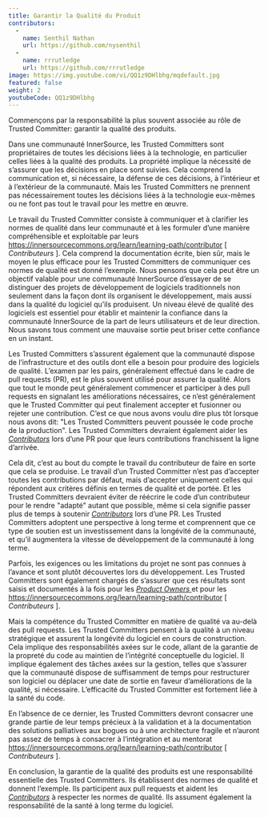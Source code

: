 ```yaml
---
title: Garantir la Qualité du Produit
contributors:
  - 
    name: Senthil Nathan
    url: https://github.com/nysenthil
  - 
    name: rrrutledge
    url: https://github.com/rrrutledge
image: https://img.youtube.com/vi/QQ1z9DHlbhg/mqdefault.jpg
featured: false
weight: 2
youtubeCode: QQ1z9DHlbhg
---
```


<div class="paragraph">
<p>Commençons par la responsabilité la plus souvent associée au rôle de Trusted Committer: garantir la qualité des produits.</p>
</div>
<div class="paragraph">
<p>Dans une communauté InnerSource, les Trusted Committers sont propriétaires de toutes les décisions liées à la technologie, en particulier celles liées à la qualité des produits. La propriété implique la nécessité de s&#8217;assurer que les décisions en place sont suivies. Cela comprend la communication et, si nécessaire, la défense de ces décisions, à l&#8217;intérieur et à l&#8217;extérieur de la communauté. Mais les Trusted Committers ne prennent pas nécessairement toutes les décisions liées à la technologie eux-mêmes ou ne font pas tout le travail pour les mettre en œuvre.</p>
</div>
<div class="paragraph">
<p>Le travail du Trusted Committer consiste à communiquer et à clarifier les normes de qualité dans leur communauté et à les formuler d&#8217;une manière compréhensible et exploitable par leurs <a href="https://innersourcecommons.org/learn/learning-path/contributor" class="bare">https://innersourcecommons.org/learn/learning-path/contributor</a> [ <em>Contributeurs</em> ]. Cela comprend la documentation écrite, bien sûr, mais le moyen le plus efficace pour les Trusted Committers de communiquer ces normes de qualité est donné l&#8217;exemple. Nous pensons que cela peut être un objectif valable pour une communauté InnerSource d&#8217;essayer de se distinguer des projets de développement de logiciels traditionnels non seulement dans la façon dont ils organisent le développement, mais aussi dans la qualité du logiciel qu&#8217;ils produisent. Un niveau élevé de qualité des logiciels est essentiel pour établir et maintenir la confiance dans la communauté InnerSource de la part de leurs utilisateurs et de leur direction. Nous savons tous comment une mauvaise sortie peut briser cette confiance en un instant.</p>
</div>
<div class="paragraph">
<p>Les Trusted Committers s&#8217;assurent également que la communauté dispose de l&#8217;infrastructure et des outils dont elle a besoin pour produire des logiciels de qualité. L&#8217;examen par les pairs, généralement effectué dans le cadre de pull requests (PR), est le plus souvent utilisé pour assurer la qualité. Alors que tout le monde peut généralement commencer et participer à des pull requests en signalant les améliorations nécessaires, ce n&#8217;est généralement que le Trusted Committer qui peut finalement accepter et fusionner ou rejeter une contribution. C&#8217;est ce que nous avons voulu dire plus tôt lorsque nous avons dit: "Les Trusted Committers peuvent poussée le code proche de la production". Les Trusted Committers devraient également aider les <a href="https://innersourcecommons.org/learn/learning-path/contributor"><em>Contributors</em></a> lors d&#8217;une PR pour que leurs contributions franchissent la ligne d&#8217;arrivée.</p>
</div>
<div class="paragraph">
<p>Cela dit, c&#8217;est au bout du compte le travail du contributeur de faire en sorte que cela se produise. Le travail d&#8217;un Trusted Committer n&#8217;est pas d&#8217;accepter toutes les contributions par défaut, mais d&#8217;accepter uniquement celles qui répondent aux critères définis en termes de qualité et de portée. Et les Trusted Committers devraient éviter de réécrire le code d&#8217;un contributeur pour le rendre "adapté" autant que possible, même si cela signifie passer plus de temps à soutenir <a href="https://innersourcecommons.org/learn/learning-path/contributor"><em>Contributors</em></a> lors d&#8217;une PR. Les Trusted Committers adoptent une perspective à long terme et comprennent que ce type de soutien est un investissement dans la longévité de la communauté, et qu&#8217;il augmentera la vitesse de développement de la communauté à long terme.</p>
</div>
<div class="paragraph">
<p>Parfois, les exigences ou les limitations du projet ne sont pas connues à l&#8217;avance et sont plutôt découvertes lors du développement.
Les Trusted Committers sont également chargés de s&#8217;assurer que ces résultats sont saisis et documentés à la fois pour les <a href="https://innersourcecommons.org/learn/learning-path/product-owner"> <em>Product Owners</em> </a> et pour les <a href="https://innersourcecommons.org/learn/learning-path/contributor" class="bare">https://innersourcecommons.org/learn/learning-path/contributor</a> [ <em>Contributeurs</em> ].</p>
</div>
<div class="paragraph">
<p>Mais la compétence du Trusted Committer en matière de qualité va au-delà des pull requests. Les Trusted Committers pensent à la qualité à un niveau stratégique et assurent la longévité du logiciel en cours de construction. Cela implique des responsabilités axées sur le code, allant de la garantie de la propreté du code au maintien de l&#8217;intégrité conceptuelle du logiciel. Il implique également des tâches axées sur la gestion, telles que s&#8217;assurer que la communauté dispose de suffisamment de temps pour restructurer son logiciel ou déplacer une date de sortie en faveur d&#8217;améliorations de la qualité, si nécessaire. L&#8217;efficacité du Trusted Committer est fortement liée à la santé du code.</p>
</div>
<div class="paragraph">
<p>En l&#8217;absence de ce dernier, les Trusted Committers devront consacrer une grande partie de leur temps précieux à la validation et à la documentation des solutions palliatives aux bogues ou à une architecture fragile et n&#8217;auront pas assez de temps à consacrer à l&#8217;intégration et au mentorat <a href="https://innersourcecommons.org/learn/learning-path/contributor" class="bare">https://innersourcecommons.org/learn/learning-path/contributor</a> [ <em>Contributeurs</em> ].</p>
</div>
<div class="paragraph">
<p>En conclusion, la garantie de la qualité des produits est une responsabilité essentielle des Trusted Committers. Ils établissent des normes de qualité et donnent l&#8217;exemple. Ils participent aux pull requests et aident les <a href="https://innersourcecommons.org/learn/learning-path/contributor"><em>Contributors</em></a> à respecter les normes de qualité. Ils assument également la responsabilité de la santé à long terme du logiciel.</p>
</div>
<!--- This file autogenerated from https://github.com/InnerSourceCommons/InnerSourceLearningPath/blob/main/scripts -->